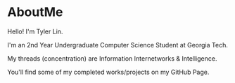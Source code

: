 # AboutMe

Hello! I'm Tyler Lin.

I'm an 2nd Year Undergraduate Computer Science Student at Georgia Tech. 

My threads (concentration) are Information Internetworks & Intelligence.

You'll find some of my completed works/projects on my GitHub Page.
